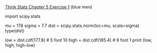 [Think Stats Chapter 5 Exercise 1](http://greenteapress.com/thinkstats2/html/thinkstats2006.html#toc50) (blue men)

import scipy.stats


mu = 178
sigma = 7.7
dist = scipy.stats.norm(loc=mu, scale=sigma)
type(dist)


low = dist.cdf(177.8)    # 5 foot 10
high = dist.cdf(185.4)   # 6 foot 1
print (low, high, high-low)
